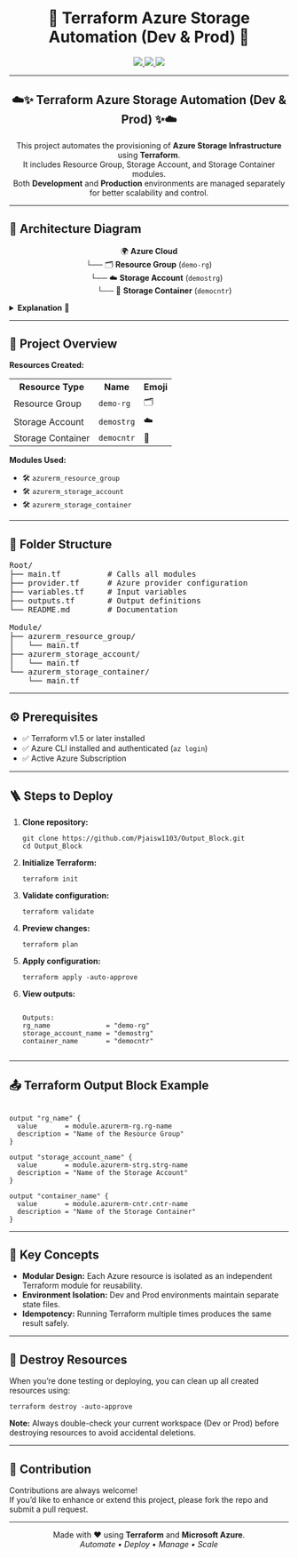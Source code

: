 <h1 align="center">🌟 Terraform Azure Storage Automation (Dev & Prod) 🌟</h1>

<p align="center">
  <a href="https://www.terraform.io/">
    <img src="https://img.shields.io/badge/Terraform-623CE4?style=for-the-badge&logo=terraform&logoColor=white"/>
  </a>
  <a href="https://azure.microsoft.com/">
    <img src="https://img.shields.io/badge/Azure-0078D4?style=for-the-badge&logo=microsoft-azure&logoColor=white"/>
  </a>
  <a href="https://devops.com/">
    <img src="https://img.shields.io/badge/DevOps-F05032?style=for-the-badge&logo=devops&logoColor=white"/>
  </a>
</p>

<hr>

<h2 align="center">☁️✨ Terraform Azure Storage Automation (Dev & Prod) ✨☁️</h2>

<p align="center">
  This project automates the provisioning of <b>Azure Storage Infrastructure</b> using <b>Terraform</b>.<br>
  It includes Resource Group, Storage Account, and Storage Container modules.<br>
  Both <b>Development</b> and <b>Production</b> environments are managed separately for better scalability and control.
</p>

<hr>

<h2>🧭 Architecture Diagram</h2>

<p align="center">
🌍 <b>Azure Cloud</b><br>
└── 🗂️ <b>Resource Group</b> (<code>demo-rg</code>)<br>
  └── ☁️ <b>Storage Account</b> (<code>demostrg</code>)<br>
    └── 📁 <b>Storage Container</b> (<code>democntr</code>)
</p>

<details>
<summary><b>Explanation</b> 🔹</summary>
<ul>
  <li>🗂️ <b>Resource Group</b> acts as the parent container for all Azure resources.</li>
  <li>☁️ <b>Storage Account</b> is created within the resource group for storing cloud data.</li>
  <li>📁 <b>Storage Container</b> resides inside the storage account for blob data management.</li>
  <li>🌱 Each environment (Dev & Prod) uses its own Terraform state file for separation and safety.</li>
  <li>🧩 Each resource is managed via independent, reusable Terraform modules.</li>
</ul>
</details>

<hr>

<h2>📁 Project Overview</h2>

<p><b>Resources Created:</b></p>

<table>
  <tr><th>Resource Type</th><th>Name</th><th>Emoji</th></tr>
  <tr><td>Resource Group</td><td><code>demo-rg</code></td><td>🗂️</td></tr>
  <tr><td>Storage Account</td><td><code>demostrg</code></td><td>☁️</td></tr>
  <tr><td>Storage Container</td><td><code>democntr</code></td><td>📁</td></tr>
</table>

<p><b>Modules Used:</b></p>
<ul>
  <li>🛠️ <code>azurerm_resource_group</code></li>
  <li>🛠️ <code>azurerm_storage_account</code></li>
  <li>🛠️ <code>azurerm_storage_container</code></li>
</ul>

<hr>

<h2>📂 Folder Structure</h2>

<pre>
Root/
├── main.tf          # Calls all modules
├── provider.tf      # Azure provider configuration
├── variables.tf     # Input variables
├── outputs.tf       # Output definitions
└── README.md        # Documentation

Module/
├── azurerm_resource_group/
│   └── main.tf
├── azurerm_storage_account/
│   └── main.tf
└── azurerm_storage_container/
    └── main.tf
</pre>

<hr>

<h2>⚙️ Prerequisites</h2>

<ul>
  <li>✅ Terraform v1.5 or later installed</li>
  <li>✅ Azure CLI installed and authenticated (<code>az login</code>)</li>
  <li>✅ Active Azure Subscription</li>
</ul>

<hr>

<h2>🪜 Steps to Deploy</h2>

<ol>
  <li><b>Clone repository:</b>
  <pre><code>git clone https://github.com/Pjaisw1103/Output_Block.git
cd Output_Block
</code></pre></li>

  <li><b>Initialize Terraform:</b>
  <pre><code>terraform init</code></pre></li>

  <li><b>Validate configuration:</b>
  <pre><code>terraform validate</code></pre></li>

  <li><b>Preview changes:</b>
  <pre><code>terraform plan</code></pre></li>

  <li><b>Apply configuration:</b>
  <pre><code>terraform apply -auto-approve</code></pre></li>

  <li><b>View outputs:</b>
  <pre><code>
Outputs:
rg_name              = "demo-rg"
storage_account_name = "demostrg"
container_name       = "democntr"
  </code></pre></li>
</ol>

<hr>

<h2>📤 Terraform Output Block Example</h2>

<pre><code class="language-hcl">
output "rg_name" {
  value       = module.azurerm-rg.rg-name
  description = "Name of the Resource Group"
}

output "storage_account_name" {
  value       = module.azurerm-strg.strg-name
  description = "Name of the Storage Account"
}

output "container_name" {
  value       = module.azurerm-cntr.cntr-name
  description = "Name of the Storage Container"
}
</code></pre>

<hr>

<h2>🧠 Key Concepts</h2>
<ul>
  <li><b>Modular Design:</b> Each Azure resource is isolated as an independent Terraform module for reusability.</li>
  <li><b>Environment Isolation:</b> Dev and Prod environments maintain separate state files.</li>
  <li><b>Idempotency:</b> Running Terraform multiple times produces the same result safely.</li>
</ul>

<hr>

<h2>🧹 Destroy Resources</h2>

<p>When you’re done testing or deploying, you can clean up all created resources using:</p>

<pre><code>terraform destroy -auto-approve</code></pre>

<p><b>Note:</b> Always double-check your current workspace (Dev or Prod) before destroying resources to avoid accidental deletions.</p>

<hr>

<h2>🤝 Contribution</h2>

<p>
  Contributions are always welcome!<br>
  If you’d like to enhance or extend this project, please fork the repo and submit a pull request.
</p>

<hr>

<p align="center">
  Made with ❤️ using <b>Terraform</b> and <b>Microsoft Azure</b>.<br>
  <i>Automate • Deploy • Manage • Scale</i>
</p>
